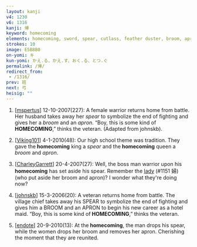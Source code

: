 ```yaml
---
layout: kanji
v4: 1230
v6: 1316
kanji: 帰
keyword: homecoming
elements: homecoming, sword, spear, cutlass, feather duster, broom, apron, crown, towel
strokes: 10
image: E5B8B0
on-yomi: キ
kun-yomi: かえ.る、かえ.す、おく.る、とつ.ぐ
permalink: /帰/
redirect_from:
 - /1316/
prev: 班
next: 弓
heisig: ""
---
```


1) [<a href="http://kanji.koohii.com/profile/mspertus">mspertus</a>] 12-10-2007(227): A female warrior returns home from battle. Her husband takes away her <em>spear</em> to symbolize the end of fighting and gives her a <em>broom</em> and an <em>apron</em>. “Boy, this is some kind of <strong>HOMECOMING</strong>,” thinks the veteran. (Adapted from johnskb).

2) [<a href="http://kanji.koohii.com/profile/Viking101">Viking101</a>] 4-1-2010(48): Our high school theme was tradition. They gave the<strong> homecoming</strong> king a <em>spear</em> and the<strong> homecoming</strong> queen a <em>broom</em> and <em>apron</em>.

3) [<a href="http://kanji.koohii.com/profile/CharleyGarrett">CharleyGarrett</a>] 20-4-2007(27): Well, the boss man warrior upon his<strong> homecoming</strong> has set aside his spear. Remember the <a href="../v4/1151.html">lady</a> (#1151 婦) (who put aside her broom and apron)? I wonder what they&#039;re doing now?

4) [<a href="http://kanji.koohii.com/profile/johnskb">johnskb</a>] 15-3-2006(20): A veteran returns home from battle. The village chief takes away his SPEAR to symbolize the end of fighting and gives him a BROOM and an APRON to begin his new career as a hotel maid. “Boy, this is some kind of<strong> HOMECOMING</strong>,” thinks the veteran.

5) [<a href="http://kanji.koohii.com/profile/endote">endote</a>] 20-9-2010(13): At the<strong> homecoming</strong>, the man drops his spear, while the women drops her broom and removes her apron. Cherishing the moment that they are reunited.

